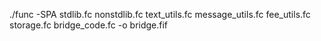 ./func -SPA stdlib.fc nonstdlib.fc text_utils.fc message_utils.fc fee_utils.fc storage.fc bridge_code.fc -o bridge.fif
